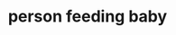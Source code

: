 ---
layout: people&body
title: person feeding baby
emoji: person_feeding_baby
permalink: 🧑‍🍼.html
image: assets/img/3moji/person_feeding_baby.png
---
